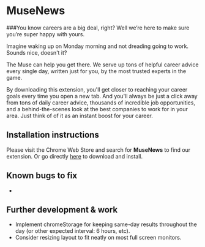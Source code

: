 # MuseNews
###You know careers are a big deal, right? Well we’re here to make sure you’re super happy with yours.

Imagine waking up on Monday morning and not dreading going to work. Sounds nice, doesn't it?

The Muse can help you get there. We serve up tons of helpful career advice every single day, written just for you, by the most trusted experts in the game.

By downloading this extension, you'll get closer to reaching your career goals every time you open a new tab. And you'll always be just a click away from tons of daily career advice, thousands of incredible job opportunities, and a behind-the-scenes look at the best companies to work for in your area. Just think of of it as an instant boost for your career.

## Installation instructions
Please visit the Chrome Web Store and search for **MuseNews** to find our extension.  Or go directly [here]() to download and install.

## Known bugs to fix
*

## Further development & work
* Implement chromeStorage for keeping same-day results throughout the day (or other expected interval: 6 hours, etc).
* Consider resizing layout to fit neatly on most full screen monitors.
